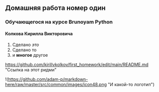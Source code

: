 ## Домашняя работа номер один
### Обучающегося на курсе Brunoyam Python
#### Колкова Кирилла Викторовича

1. Сделано *это*
2. Сделано то
3. и **многое** другое

https://github.com/kirillvkolkov/first_homework/edit/main/README.md "Ссылка на этот ридми"

!(https://github.com/adam-p/markdown-here/raw/master/src/common/images/icon48.png "И какой-то логотип")
